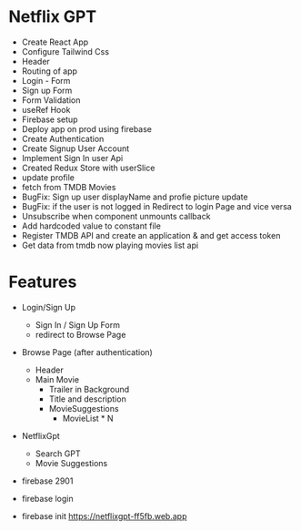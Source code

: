 # Netflix GPT

- Create React App
- Configure Tailwind Css
- Header 
- Routing of app
- Login - Form
- Sign up Form
- Form Validation
- useRef Hook
- Firebase setup
- Deploy app on prod using firebase
- Create Authentication
- Create Signup User Account
- Implement Sign In user Api
- Created Redux Store with userSlice
- update profile
- fetch from TMDB Movies
- BugFix: Sign up user displayName and profie picture update
- BugFix: if the user is not logged in Redirect to login Page and vice versa
- Unsubscribe  when component unmounts  callback
- Add hardcoded value to constant file
- Register TMDB API and create an application & and get access token
- Get data from tmdb now playing movies list api

# Features
- Login/Sign Up 
  - Sign In / Sign Up Form
  - redirect to Browse Page 
- Browse Page (after authentication)
    - Header 
    - Main Movie
      - Trailer in Background
      - Title and description
      - MovieSuggestions
          - MovieList * N  

- NetflixGpt
    - Search GPT
    - Movie Suggestions        
- firebase 2901
- firebase login
- firebase init 
https://netflixgpt-ff5fb.web.app